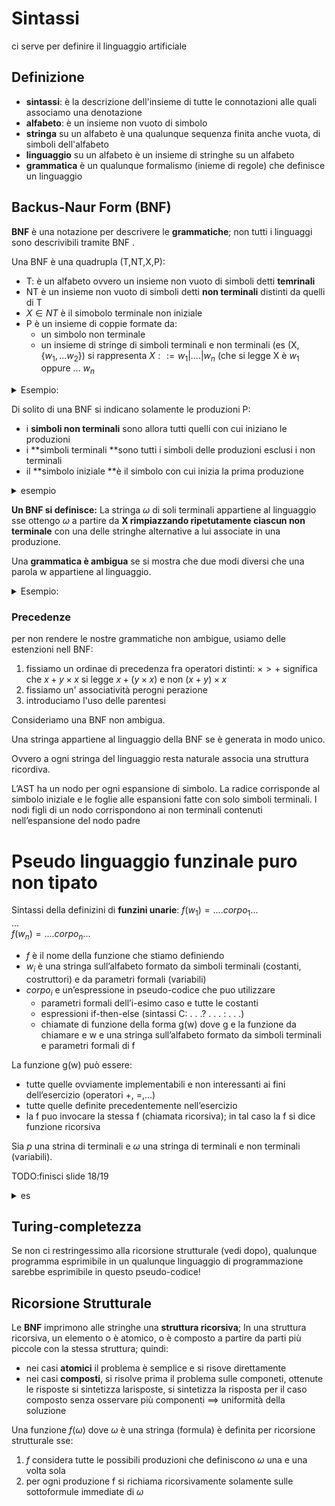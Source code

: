 # Sintassi

ci serve per definire il linguaggio artificiale

## Definizione

- **sintassi**: è la descrizione dell'insieme di tutte le connotazioni alle quali associamo una denotazione
- **alfabeto**: è un insieme non vuoto di simbolo
- **stringa** su un alfabeto è una qualunque sequenza finita anche vuota, di simboli dell'alfabeto
- **linguaggio** su un alfabeto è un insieme di stringhe su un alfabeto
- **grammatica** è un qualunque formalismo (inieme di regole) che definisce un linguaggio

## Backus-Naur Form (BNF)

**BNF** è una notazione per descrivere le **grammatiche**; non tutti i linguaggi sono descrivibili tramite BNF .

Una BNF è una quadrupla (T,NT,X,P):
- T: è un alfabeto ovvero un insieme non vuoto di simboli detti **temrinali**
- NT è un insieme non vuoto di simboli detti **non terminali** distinti da quelli di T
- $X \in NT$ è il simobolo terminale non iniziale
- P è un insieme di coppie formate da:
    - un simbolo non terminale
    - un insieme di stringe di simboli terminali e non terminali (es (X,{$w_1,...w_2$}) si rappresenta $X ::= w_1|....|w_n$ (che si legge X è $w_1$ oppure ... $w_n$


<details>
<summary>
Esempio:
</summary>
 ({0, 1}, {X, Y}, X, {X ::= 0 | 0Y, Y ::= 1X})
</details>

Di solito di una BNF si indicano solamente le produzioni P:
- i **simboli non terminali** sono allora tutti quelli con cui iniziano le produzioni
- i **simboli terminali **sono tutti i simboli delle produzioni esclusi i non terminali
- il **simbolo iniziale **è il simbolo con cui inizia la prima produzione

<details>
<summary>
esempio
</summary>

({0,1},{X ,Y },X ,{X ::= 0 |0Y , Y ::= 1X }):  
X ::= 0 |0Y  
Y ::= 1X  
Non terminali: {X ,Y }; Simbolo iniziale: X ; Terminali: {0,1}.
</details>

**Un BNF si definisce:** La stringa $\omega$ di soli terminali appartiene al linguaggio sse
ottengo $\omega$ a partire da **X rimpiazzando ripetutamente ciascun
non terminale** con una delle stringhe alternative a lui associate
in una produzione.


Una **grammatica è ambigua** se si mostra che due modi diversi che una parola w appartiene al linguaggio.

<details>
<summary>
Esempio: 
</summary>

$F ::= x | y| F+F | F\times F$

$x + y\times x$ la posso ottenere in due modi diversi 
</details>

### Precedenze

per non rendere le nostre grammatiche non ambigue, usiamo delle estenzioni nell BNF:
1. fissiamo un ordinae di precedenza fra operatori distinti: $\times >+$ significa che $x+y\times x$ si legge $x+(y\times x)$ e non $(x+y) \times x$
2. fissiamo un' associatività perogni perazione
3. introduciamo l'uso delle parentesi

Consideriamo una BNF non ambigua.

Una stringa appartiene al linguaggio della BNF se è generata in modo unico.

Ovvero a ogni stringa del linguaggio resta naturale associa una struttura ricordiva.

L’AST ha un nodo per ogni espansione di simbolo. La radice corrisponde al simbolo iniziale e le foglie alle espansioni fatte con solo simboli terminali. I nodi figli di un nodo corrispondono ai non terminali contenuti nell’espansione del nodo padre

# Pseudo linguaggio funzinale puro non tipato

Sintassi della definizini di **funzini unarie**:
$f(w_1)=....corpo_1...$  
$...$  
$f(w_n)=....corpo_n...$  

- $f$ è il nome della funzione che stiamo definiendo 
- $w_i$ è una stringa sull’alfabeto formato da simboli terminali (costanti, costruttori) e da parametri formali (variabili)
- $corpo_i$  e un’espressione in pseudo-codice che puo utilizzare
    - parametri formali dell’i-esimo caso e tutte le costanti
    - espressioni if-then-else (sintassi C: . . .? . . . : . . .) 
    - chiamate di funzione della forma g(w) dove g e la funzione da chiamare e w e una stringa sull’alfabeto formato da simboli terminali e parametri formali di f

La funzione g(w) può essere:
- tutte quelle ovviamente implementabili e non interessanti ai fini dell’esercizio (operatori +, =,...)
- tutte quelle definite precedentemente nell’esercizio
- la f puo invocare la stessa f (chiamata ricorsiva); in tal caso la f si dice funzione ricorsiva


Sia $p$ una strina di terminali e $\omega$ una stringa di terminali e non terminali (variabili).


TODO:finisci slide 18/19


<details>

<summary>
es
</summary>

**es**

- $\{\langle\text{,",",}\rangle\}$ costruttori di coppie
- $\{::\}$ costruttore che separa la testa e la coda
- $\{[]\}$ rappresenta la lista vuota
- $\perp$ errore 

TODO: compleatre
</details>




## Turing-completezza

Se non ci restringessimo alla ricorsione strutturale (vedi dopo), qualunque programma esprimibile in un qualunque linguaggio di programmazione sarebbe esprimibile in questo pseudo-codice!


## Ricorsione Strutturale

Le **BNF** imprimono alle stringhe una **struttura ricorsiva**; In una struttura ricorsiva, un elemento o è atomico, o è composto a partire da parti più piccole con la stessa struttura; quindi:
- nei casi **atomici** il problema è semplice e si risove direttamente
- nei casi **composti**, si risolve prima il problema sulle componeti, ottenute le risposte si sintetizza larisposte, si sintetizza la risposta per il caso composto senza osservare più componenti $\implies$ uniformità della soluzione


Una funzione $f(\omega)$ dove $\omega$ è una stringa (formula) è definita per
ricorsione strutturale sse:
1. $f$ considera tutte le possibili produzioni che definiscono $\omega$ una e una volta sola
2. per ogni produzione f si richiama ricorsivamente solamente sulle sottoformule immediate di $\omega$

